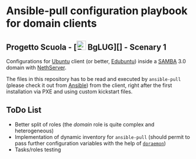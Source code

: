# Ansible-pull configuration playbook for domain clients #

## Progetto Scuola - [<img src="https://avatars1.githubusercontent.com/u/12886037?v=3&s=200" width="25" height="25" alt="BgLUG logo" /> BgLUG][] - Scenary 1 ##

Configurations for [Ubuntu][] client (or better, [Edubuntu][]) inside a
[SAMBA][] 3.0 domain with [NethServer][].

The files in this repository has to be read and executed by `ansible-pull`
(please check it out from [Ansible][]) from the client, right after the first
installation via PXE and using custom kickstart files.

## ToDo List ##

* Better split of roles (the *domain* role is quite complex and
  heterogeneous)
* Implementation of dynamic inventory for `ansible-pull` (should permit to
  pass further configuration variables with the help of
[`doraemon`](https://github.com/bglug-it/doraemon))
* Tasks/roles testing

[bglug]: http://bglug.it "BgLUG Homepage"
[ubuntu]: http://www.ubuntu.com
[edubuntu]: http://www.edubuntu.com
[nethserver]: http://www.nethserver.org
[samba]: http://www.samba.org
[ansible]: http://www.ansible.com
